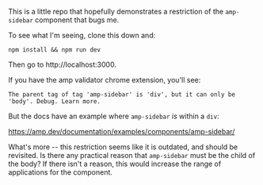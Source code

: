 This is a little repo that hopefully demonstrates a restriction of the `amp-sidebar` component that bugs me.

To see what I'm seeing, clone this down and:

`npm install && npm run dev`

Then go to http://localhost:3000.

If you have the amp validator chrome extension, you'll see:

`The parent tag of tag 'amp-sidebar' is 'div', but it can only be 'body'. Debug. Learn more.`

But the docs have an example where `amp-sidebar` _is_ within a `div`:

https://amp.dev/documentation/examples/components/amp-sidebar/

What's more -- this restriction seems like it is outdated, and should be revisited. Is there any practical reason that `amp-sidebar` must be the child of the body? If there isn't a reason, this would increase the range of applications for the component.